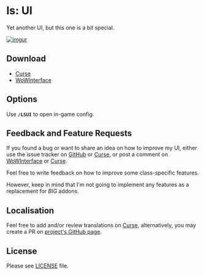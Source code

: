 # ls: UI

Yet another UI, but this one is a bit special.

[![imgur](https://i.imgur.com/oMi4vjZ.png)](https://i.imgur.com/jhZsFSJ.png "4K Glory")

## Download

- [Curse](https://www.curseforge.com/wow/addons/ls-ui)
- [WoWInterface](http://www.wowinterface.com/downloads/info22662.html)

## Options

Use **`/LSUI`** to open in-game config.

## Feedback and Feature Requests

If you found a bug or want to share an idea on how to improve my UI, either use the issue tracker on [GitHub](https://github.com/ls-/ls_UI/issues) or [Curse](https://wow.curseforge.com/addons/ls-ui/tickets/), or post a comment on [WoWInterface](https://www.wowinterface.com/downloads/info22662.html#comments) or [Curse](https://www.curseforge.com/wow/addons/ls-ui#comments).

Feel free to write feedback on how to improve some class-specific features.

However, keep in mind that I'm not going to implement any features as a replacement for _BIG_ addons.

## Localisation

Feel free to add and/or review translations on [Curse](https://wow.curseforge.com/projects/ls-ui/localization), alternatively, you may create a PR on [project's GitHub page](https://github.com/ls-/ls_UI/pulls).

## License

Please see [LICENSE](https://github.com/ls-/ls_UI/blob/master/LICENSE.txt) file.
